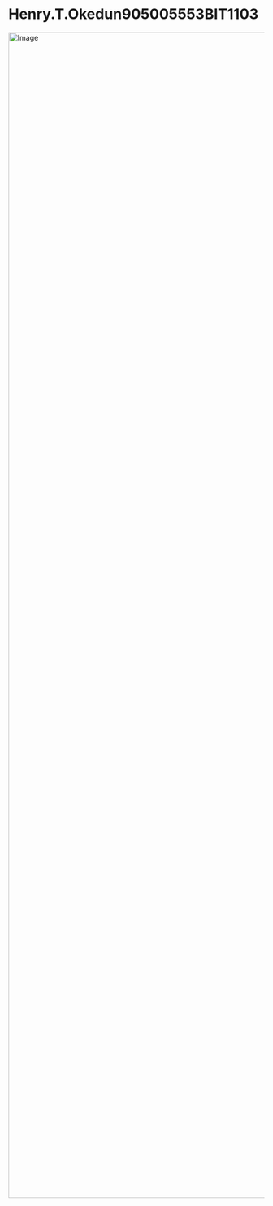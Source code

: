 # Henry.T.Okedun905005553BIT1103
<img width="1440" height="2295" alt="Image" src="https://github.com/user-attachments/assets/8314ffe9-f156-4c8b-aef9-da58520e6c33" />
